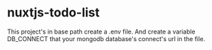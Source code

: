 # nuxtjs-todo-list
 
This project's in base path create a .env file. And create a variable DB_CONNECT that your mongodb database's connect's url in the file.
